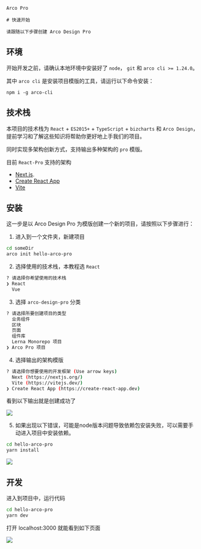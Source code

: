 `````
Arco Pro

# 快速开始

请跟随以下步骤创建 Arco Design Pro
`````

## 环境

开始开发之前，请确认本地环境中安装好了 `node`， `git` 和 `arco cli >= 1.24.0`。

其中 `arco cli` 是安装项目模版的工具，请运行以下命令安装：

```
npm i -g arco-cli
```

## 技术栈

本项目的技术栈为 `React` + `ES2015+` + `TypeScript` + `bizcharts` 和 `Arco Design`，提前学习和了解这些知识将帮助你更好地上手我们的项目。

同时实现多架构创新方式，支持输出多种架构的 `pro` 模版。

目前 `React-Pro` 支持的架构
- [Next.js](https://nextjs.org/).
- [Create React App](https://create-react-app.dev/)
- [Vite](https://vitejs.dev/)

## 安装

这一步是以 Arco Design Pro 为模版创建一个新的项目，请按照以下步骤进行：

1.  进入到一个文件夹，新建项目

```bash
cd someDir
arco init hello-arco-pro
```

2. 选择使用的技术栈，本教程选 `React`

```bash
? 请选择你希望使用的技术栈
❯ React
  Vue
```

3. 选择 `arco-design-pro` 分类

```bash
? 请选择所要创建项目的类型
  业务组件
  区块
  页面
  组件库
  Lerna Monorepo 项目
❯ Arco Pro 项目
```

4. 选择输出的架构模版

```bash
? 请选择你想要使用的开发框架 (Use arrow keys)
  Next (https://nextjs.org/)
  Vite (https://vitejs.dev/)
❯ Create React App (https://create-react-app.dev)
```
看到以下输出就是创建成功了

![](https://p1-arco.byteimg.com/tos-cn-i-uwbnlip3yd/8b78dd4bbdba4bf7939bd0a131357b31~tplv-uwbnlip3yd-image.image)

5. 如果出现以下错误，可能是node版本问题导致依赖包安装失败，可以需要手动进入项目中安装依赖。

```bash
cd hello-arco-pro
yarn install
```
![](http://p1-arco.byteimg.com/tos-cn-i-uwbnlip3yd/89d7c478f657a70d1906548eb6cb9e79.png~tplv-uwbnlip3yd-png.png)

## 开发

进入到项目中，运行代码

```bash
cd hello-arco-pro
yarn dev
```

打开 localhost:3000 就能看到如下页面

![](https://p1-arco.byteimg.com/tos-cn-i-uwbnlip3yd/1e331a3b8e2446e2be6c78b1c86e5e50~tplv-uwbnlip3yd-image.image)
